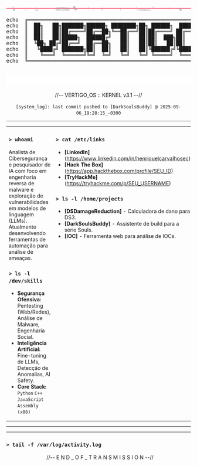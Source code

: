 <div align="center">
  <img src="https://raw.githubusercontent.com/VertigoFromOuterSpace/VertigoFromOuterSpace/main/.assets/glitch_divider.svg?v=7" alt="Glitch Divider"/>
</div>

<div align="center">
  <pre>
echo  ╔═══════════════════════════════════════════════════════════════╗
echo  ║  ██╗   ██╗███████╗██████╗ ████████╗██╗ ██████╗  ██████╗       ║
echo  ║  ██║   ██║██╔════╝██╔══██╗╚══██╔══╝██║██╔════╝ ██╔═══██╗      ║
echo  ║  ██║   ██║█████╗  ██████╔╝   ██║   ██║██║  ███╗██║   ██║      ║
echo  ║  ╚██╗ ██╔╝██╔══╝  ██╔══██╗   ██║   ██║██║   ██║██║   ██║      ║
echo  ║   ╚████╔╝ ███████╗██║  ██║   ██║   ██║╚██████╔╝╚██████╔╝      ║
echo  ║    ╚═══╝  ╚══════╝╚═╝  ╚═╝   ╚═╝   ╚═╝ ╚═════╝  ╚═════╝       ║
echo  ╚═══════════════════════════════════════════════════════════════╝
  </pre>
</div>
<div align="center">
  <img src="https://raw.githubusercontent.com/VertigoFromOuterSpace/VertigoFromOuterSpace/main/.assets/animated_header.svg?v=2" alt="Animated Header"/>
</div>

<p align="center">
  //-- VERTIGO_OS :: KERNEL v3.1 --//
</p>
<p align="center">
  <code>[system_log]: last commit pushed to [DarkSoulsBuddy] @ 2025-09-06_19:28:15_-0300</code>
</p>

---

<table>
<tr>
<td valign="top" width="50%">

### `> whoami`
Analista de Cibersegurança e pesquisador de IA com foco em engenharia reversa de malware e exploração de vulnerabilidades em modelos de linguagem (LLMs). Atualmente desenvolvendo ferramentas de automação para análise de ameaças.

### `> ls -l /dev/skills`
- **Segurança Ofensiva:** Pentesting (Web/Redes), Análise de Malware, Engenharia Social.
- **Inteligência Artificial:** Fine-tuning de LLMs, Detecção de Anomalias, AI Safety.
- **Core Stack:** `Python` `C++` `JavaScript` `Assembly (x86)`

</td>
<td valign="top" width="50%">

### `> cat /etc/links`
- **[LinkedIn]** (https://www.linkedin.com/in/henriquelcarvalhosec)
- **[Hack The Box]** (https://app.hackthebox.com/profile/SEU_ID)
- **[TryHackMe]** (https://tryhackme.com/p/SEU_USERNAME)

### `> ls -l /home/projects`
- **[DSDamageReduction]** - Calculadora de dano para DS3.
- **[DarkSoulsBuddy]** - Assistente de build para a série Souls.
- **[IOC]** - Ferramenta web para análise de IOCs.

</td>
</tr>
</table>

---
---
### `> tail -f /var/log/activity.log`

<p align="center">
  //-- E N D _ O F _ T R A N S M I S S I O N --//
</p>



